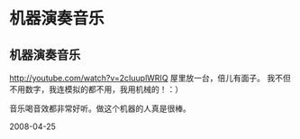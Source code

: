 # 机器演奏音乐

## 机器演奏音乐


http://youtube.com/watch?v=2cIuuplWRIQ
屋里放一台，倍儿有面子。
我不但不用数字，我连模拟的都不用，我用机械的！：）

音乐喝音效都非常好听。做这个机器的人真是很棒。


2008-04-25